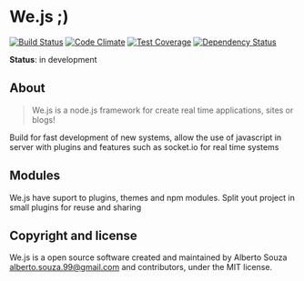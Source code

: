 # We.js ;)

[![Build Status](https://travis-ci.org/wejs/we-core.svg?branch=master)](https://travis-ci.org/wejs/we-core)
[![Code Climate](https://codeclimate.com/github/wejs/we-core/badges/gpa.svg)](https://codeclimate.com/github/wejs/we-core)
[![Test Coverage](https://codeclimate.com/github/wejs/we-core/badges/coverage.svg)](https://codeclimate.com/github/wejs/we-core)
[![Dependency Status](https://david-dm.org/wejs/we-core.png)](https://david-dm.org/wejs/we-core)


**Status**: in development

## About

> We.js is a node.js framework for create real time applications, sites or blogs!

Build for fast development of new systems, allow the use of javascript in server with plugins and features such as socket.io for real time systems


## Modules

We.js have suport to plugins, themes and npm modules.
Split yout project in small plugins for reuse and sharing

## Copyright and license

We.js is a open source software created and maintained by Alberto Souza <alberto.souza.99@gmail.com> and contributors, under the MIT license.





   